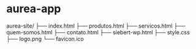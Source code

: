 # aurea-app

aurea-site/
├── index.html
├── produtos.html
├── servicos.html
├── quem-somos.html
├── contato.html
├── siebert-wp.html
├── style.css
├── logo.png
└── favicon.ico
